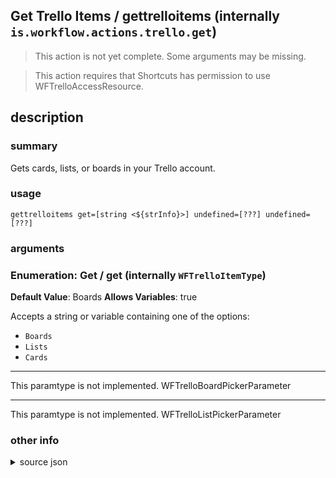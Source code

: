 
## Get Trello Items / gettrelloitems (internally `is.workflow.actions.trello.get`)

> This action is not yet complete. Some arguments may be missing.


> This action requires that Shortcuts has permission to use WFTrelloAccessResource.


## description
### summary
Gets cards, lists, or boards in your Trello account.


### usage
`gettrelloitems get=[string <${strInfo}>] undefined=[???] undefined=[???]`

### arguments
### Enumeration: Get / get (internally `WFTrelloItemType`)
**Default Value**: Boards
**Allows Variables**: true


Accepts a string 
or variable
containing one of the options:

- `Boards`
- `Lists`
- `Cards`

---

This paramtype is not implemented. WFTrelloBoardPickerParameter

---

This paramtype is not implemented. WFTrelloListPickerParameter

### other info

<details><summary>source json</summary>
```json
{
	"ActionClass": "WFTrelloGetItemsAction",
	"AppIdentifier": "com.fogcreek.trello",
	"Category": "Text",
	"CreationDate": "2016-05-12T05:00:00.000Z",
	"Description": {
		"DescriptionSummary": "Gets cards, lists, or boards in your Trello account."
	},
	"Name": "Get Trello Items",
	"Output": {
		"Multiple": true,
		"OutputName": "Trello Items",
		"Types": [
			"WFTrelloBoard",
			"WFTrelloList",
			"WFTrelloCard"
		]
	},
	"Parameters": [
		{
			"Class": "WFEnumerationParameter",
			"DefaultValue": "Boards",
			"Items": [
				"Boards",
				"Lists",
				"Cards"
			],
			"Key": "WFTrelloItemType",
			"Label": "Get"
		},
		{
			"Class": "WFTrelloBoardPickerParameter",
			"Key": "WFTrelloBoard",
			"Label": "Board",
			"RequiredResources": [
				{
					"WFParameterKey": "WFTrelloItemType",
					"WFParameterValues": [
						"Lists",
						"Cards"
					],
					"WFResourceClass": "WFParameterRelationResource"
				}
			]
		},
		{
			"BoardKey": "WFTrelloBoard",
			"Class": "WFTrelloListPickerParameter",
			"Key": "WFTrelloList",
			"Label": "List",
			"RequiredResources": [
				{
					"WFParameterKey": "WFTrelloItemType",
					"WFParameterValue": "Cards",
					"WFResourceClass": "WFParameterRelationResource"
				}
			]
		}
	],
	"RequiredResources": [
		"WFTrelloAccessResource"
	],
	"ShortName": "Get Items"
}
```
</details>
